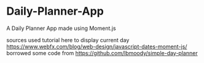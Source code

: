 # Daily-Planner-App
A Daily Planner App made using Moment.js







sources
used tutorial here to display current day https://www.webfx.com/blog/web-design/javascript-dates-moment-js/
borrowed some code from https://github.com/lbmoody/simple-day-planner